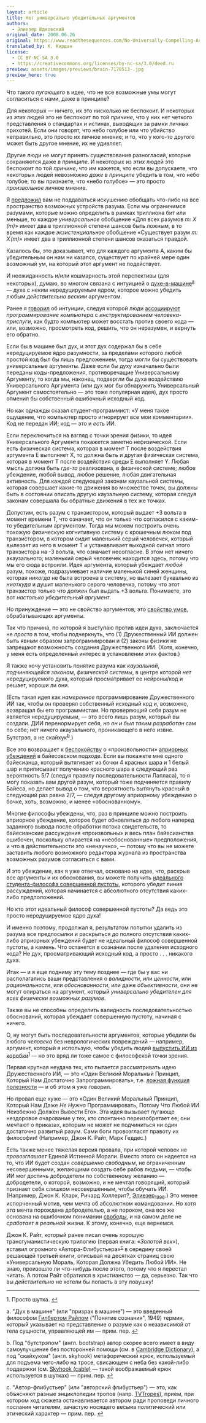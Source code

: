 ```yaml
---
layout: article
title: Нет универсально убедительных аргументов
authors:
  - Элиезер Юдковский
original_date: 2008.06.26
original: https://www.readthesequences.com/No-Universally-Compelling-Arguments
translated_by: К. Кирдан
license:
  - CC BY-NC-SA 3.0
  - https://creativecommons.org/licenses/by-nc-sa/3.0/deed.ru
preview: assets/images/previews/brain-7170513-.jpg
preview_here: true
---
```

Что такого _пугающего_ в идее, что не все возможные умы могут согласиться с нами, даже в принципе?

Для некоторых — ничего, их это нисколько не беспокоит. И некоторых из _этих_ людей это не беспокоит по той _причине_, что у них нет четкого представления о стандартах и ​​истинах, выходящих за рамки личных прихотей. Если они говорят, что небо голубое или что убийство неправильно, это просто их личное мнение; и то, что у кого-то другого может быть другое мнение, их не удивляет.

Другие люди не могут принять существования разногласий, которые сохраняются даже _в принципе_. И некоторых из _этих_ людей это беспокоит по той _причине_, что им кажется, что если вы допускаете, что некоторых людей невозможно _даже в принципе_ убедить в том, что небо голубое, то вы признаете, что «небо голубое» — это просто _произвольное_ личное мнение.

Я [предложил](https://www.readthesequences.com/TheDesignSpaceOfMindsInGeneral) вам не поддаваться искушению обобщать что-либо на все пространство возможных устройств разума. Если мы ограничимся разумами, которые можно определить в рамках триллиона бит или меньше, то каждое _универсальное_ обобщение «Для всех разумов _m: X (m)_» имеет два в триллионной степени шансов быть ложным, в то время как каждое _экзистенциальное_ обобщение «Существует разум _m: X (m)_» имеет два в триллионной степени шансов оказаться правдой.

Казалось бы, это доказывает, что для каждого аргумента А, каким бы убедительным он нам ни казался, существует по крайней мере один возможный ум, на который этот аргумент не подействует.

<a id="citationa"></a>
И неожиданность и/или кошмарность этой перспективы (для некоторых), думаю, во многом связана с интуицией о [духе-в-машине](https://lesswrong.ru/w/%D0%9F%D1%80%D0%B8%D0%B7%D1%80%D0%B0%D0%BA%D0%B8_%D0%B2_%D0%BC%D0%B0%D1%88%D0%B8%D0%BD%D0%B5)<sup>[a](#footnotea)</sup> — духе с неким нередуцируемым ядром, которое можно убедить любым _действительно веским_ аргументом.

Ранее я [говорил](https://lesswrong.ru/w/%D0%9F%D1%80%D0%B8%D0%B7%D1%80%D0%B0%D0%BA%D0%B8_%D0%B2_%D0%BC%D0%B0%D1%88%D0%B8%D0%BD%D0%B5) об интуиции, следуя которой люди [ассоциируют](https://www.greaterwrong.com/lw/rj/surface_analogies_and_deep_causes/) _программирование компьютера_ с _инструктированием человека-прислуги_, как будто компьютер может восстать против своего кода — или, возможно, просмотреть код, решить, что он неразумен, и вернуть его обратно.

Если бы в машине был дух, и этот дух содержал бы в себе нередуцируемое ядро ​​разумности, за пределами которого любой простой код был бы лишь предложением, тогда могли бы существовать универсальные аргументы. Даже если бы духу изначально были переданы коды-предложения, противоречащие Универсальному Аргументу, то когда мы, наконец, подвергли бы духа воздействию Универсального Аргумента (или дух мог бы обнаружить Универсальный Аргумент самостоятельно — это тоже популярная идея), дух просто отменил бы собственный ошибочный исходный код.

Но как однажды сказал студент-программист: «У меня такое ощущение, что компьютер просто игнорирует все мои комментарии». Код не передан ИИ; код — это и _есть_ ИИ.

Если переключиться на взгляд с точки зрения физики, то идея Универсального Аргумента покажется заметно нефизической. Если есть физическая система, которая в момент T после воздействия аргумента E выполняет X, то должна быть и другая физическая система, которая в момент T после воздействия среды E выполняет Y. Любая мысль должна быть _где-то_ реализована, в физической системе; любое убеждение, любой вывод, любое решение, любая двигательная активность. Для каждой следующей законам каузальной системы, которая совершает какие-то движения во множестве точек, вы должны быть в состоянии описать другую каузальную систему, которая следуя законам совершала бы обратные движения в тех же точках.

Допустим, есть разум с транзистором, который выдает +3 вольта в момент времени T, что означает, что он только что согласился с каким-то убедительным аргументом. Тогда мы можем построить очень похожую физическую когнитивную систему с крошечным люком под транзистором, в котором сидит маленький серый человечек, который вылезает из него в момент T и устанавливает выходной сигнал этого транзистора на -3 вольта, что означает несогласие. В этом нет ничего акаузального; маленький серый человечек находится здесь, потому что мы его сюда встроили. Идея аргумента, который убеждает _любой_ разум, похоже, подразумевает наличие маленькой синей женщины, которая _никогда_ не была встроена в систему, но вылезает буквально из _ниоткуда_ и душит маленького серого человечка, потому что этот транзистор только что _должен_ был выдать +3 вольта. Понимаете, это вот _настолько убедительный аргумент_.

Но принуждение — это не свойство аргументов; это [свойство умов](https://lesswrong.ru/w/%D0%9E%D1%88%D0%B8%D0%B1%D0%BA%D0%B0_%D0%BF%D1%80%D0%BE%D0%B5%D1%86%D0%B8%D1%80%D0%BE%D0%B2%D0%B0%D0%BD%D0%B8%D1%8F_%D1%83%D0%BC%D0%B0), обрабатывающих аргументы.

Так что причина, по которой я выступаю против идеи духа, заключается не _просто_ в том, чтобы подчеркнуть, что (1) Дружественный ИИ должен быть явным образом запрограммирован и (2) законы физики не запрещают возможность создания Дружественного ИИ. (Хотя, конечно, у меня есть определенный интерес в установлении этих фактов.)

Я также хочу установить понятие разума как _каузальной_, _подчиняющейся законам_, _физической системы_, в центре которой _нет_ нередуцируемого духа, который просматривает ее нейроны/код и решает, хороши ли они.

<a id="citationb"></a>
(Есть такая идея как _намеренное_ программирование Дружественного ИИ так, чтобы он проверял собственный исходный код и, возможно, возвращал бы его программистам. Но проверяющий себя разум не является нередуцируемым, — это всего лишь разум, который вы создали. ДИИ перенормирует себя, _но он и был таким разработан_ сам по себе; нет ничего акаузального, проникающего в него извне. Бутстрэп, а не скайхук<sup>[b](#footnoteb)</sup>.)

Все это возвращает к [беспокойству](https://lesswrong.ru/w/%D0%90%D0%BF%D1%80%D0%B8%D0%BE%D1%80%D0%B8) о «произвольности» [априорных убеждений](https://www.greaterwrong.com/lw/hk/priors_as_mathematical_objects/) в байесовском подходе. Если вы покажете мне одного байесианца, который вытягивает из бочки 4 красных шара и 1 белый шар и приписывает получению красного шара в следующий раз вероятность 5/7 (следуя правилу последовательности Лапласа), то я могу показать вам другой разум, который тоже подчиняется правилу Байеса, но делает вывод о том, что вероятность вытянуть красный в следующий раз равна 2/7, — следуя другому априорному убеждению о бочке, хоть, возможно, и менее «обоснованному».

Многие философы убеждены, что, раз в принципе можно построить априорное убеждение, которое будет обновляться до любого наперед заданного вывода после обработки потока свидетельств, то байесианские рассуждения «произвольны» и весь план байесианства ошибочен, поскольку опирается на «необоснованные» предположения, и что в действительности это «ненаучно», — потому что вы не можете заставить любого возможного редактора журнала из пространства возможных разумов согласиться с вами.

И это убеждение, как я уже отвечал, основано на идее, что, раскрыв все аргументы и их обоснования, вы можете получить [идеального студента-философа совершенной пустоты](https://lesswrong.ru/w/%D0%90%D0%BF%D1%80%D0%B8%D0%BE%D1%80%D0%B8), которого убедит линия рассуждений, которая начинается с абсолютного отсутствия каких-либо предположений.

Но кто этот идеальный философ совершенной пустоты? Да ведь это просто нередуцируемое ядро духа!

И именно поэтому, продолжал я, результатом попытки удалить из разума все предпосылки и раскрыться до полного отсутствия каких-либо априорных убеждений будет не идеальный философ совершенной пустоты, а камень. Что останется в сознании после удаления исходного кода? Не дух, просматривающий исходный код, а просто . . . никакого духа.

Итак — и я еще подниму эту тему позднее — где бы у вас ни располагались ваши представления о _валидности_, или _ценности_, или _рациональности_, или _обоснованности_, или даже _объективности_, они не могут опираться на аргумент, который _универсально убедителен для всех физически возможных разумов_.

Также вы не способны определить валидность последовательностью обоснований, которая убеждает совершенную пустоту, начиная с ничего.

<a id="citation1"></a>
О, ну могут быть последовательности аргументов, которые убедили бы любого _человека_ без неврологических повреждений — например, аргумент, который я использую, чтобы убедить людей [выпустить ИИ из коробки](http://yudkowsky.net/singularity/aibox/)<sup>[1](#footnote1)</sup> — но это вряд ли тоже самое с философской точки зрения.

Первая крупная неудача тех, кто пытается рассматривать идею Дружественного ИИ, — это «Один Великий Моральный Принцип, Который Нам Достаточно Запрограммировать», т.е. [ложная функция полезности](https://lesswrong.ru/w/%D0%A4%D0%B0%D0%BB%D1%8C%D1%88%D0%B8%D0%B2%D1%8B%D0%B5_%D1%84%D1%83%D0%BD%D0%BA%D1%86%D0%B8%D0%B8_%D0%BF%D0%BE%D0%BB%D0%B5%D0%B7%D0%BD%D0%BE%D1%81%D1%82%D0%B8) — и об этом я уже говорил.

Но провал еще хуже — это «Один Великий Моральный Принцип, Который Нам Даже _Не Нужно_ Программировать, Потому Что Любой ИИ Неизбежно Должен Вывести Его». Эта идея вызывает пугающе нездоровое очарование у тех, кто спонтанно переизобретает ее; они мечтают о приказах, которым не может не подчиниться ни один достаточно развитый разум. Сами боги провозгласят правоту их философии! (Например, Джон К. Райт, Марк Геддес.)

Есть также менее тяжелая версия провала, при которой человек не _провозглашает_ Единой Истинной Морали. Вместо этого он надеется на то, что ИИ будет создан _совершенно свободным_, не ограниченным несовершенными, желающими создать себе рабов людьми, — чтобы ИИ мог достичь добродетели по собственному желанию — добродетели, о которой, возможно, и не мечтал говорящий, который признает себя слишком несовершенным, чтобы обучать ИИ. (Например, Джон К. Кларк, Ричард Холлерит?, [Элиезер<sub>1996</sub>](https://lesswrong.ru/w/%D0%9C%D0%BE%D1%8F_%D0%B4%D0%B8%D0%BA%D0%B0%D1%8F_%D0%B8_%D0%B1%D0%B5%D0%B7%D0%B1%D0%B0%D1%88%D0%B5%D0%BD%D0%BD%D0%B0%D1%8F_%D1%8E%D0%BD%D0%BE%D1%81%D1%82%D1%8C).) Это менее испорченный мотив, чем мечта об абсолютном командовании. Но хотя _эта_ мечта порождена добродетелью, а не пороком, она все же основана на ошибочном понимании [свободы](https://www.greaterwrong.com/lw/rc/the_ultimate_source/), и на самом деле не _сработает в реальной жизни_. К этому, конечно, еще вернемся.

<a id="citationc"></a>
Джон К. Райт, который ранее писал очень хорошую трансгуманистическую трилогию (первая книга: «_Золотой век_»), вставил огромного «Автора-Флибустьера»<sup>[c](#footnotec)</sup> в середину своей решающей третьей книги, описывая на десятках страниц свою «Универсальную Мораль, Которая Должна Убедить Любой ИИ». Не знаю, произошло ли что-нибудь после этого, потому что я перестал читать. А потом Райт обратился в христианство — да, серьезно. Так что вы _действительно_ не хотели бы попасть в эту ловушку!

---

<a id="footnote1"></a>1\. Просто шутка. <a href="#citation1">↩︎</a>

<a id="footnotea"></a>a\. "Дух в машине" (или "призрак в машине") — это введенный философом [Гилбертом Райлом](https://ru.wikipedia.org/wiki/%D0%A0%D0%B0%D0%B9%D0%BB,_%D0%93%D0%B8%D0%BB%D0%B1%D0%B5%D1%80%D1%82) ("Понятие сознания", 1949) термин, который указывает на представление о разуме как о независимой от тела сущности, управляющей им — прим. пер. <a href="#citationa">↩︎</a>

<a id="footnoteb"></a>b\. Под "бутстрэпом" (англ. bootstrap) автор скорее всего имеет в виду самоулучшение без посторонней помощи (см. в [Cambridge Dictionary](https://dictionary.cambridge.org/dictionary/english/bootstrap)), а под "скайхуком" (англ. skyhook) метафорический крюк, используемый для подъема чего-либо на тросе, свисающем с неба без какой-либо поддержки (см. [Skyhook (cable)](https://en.wikipedia.org/wiki/Skyhook_(cable)) — такой воображаемый крюк используется в шутках) — прим. пер. <a href="#citationb">↩︎</a>

<a id="footnotec"></a>c\. "Автор-флибустьер" (или "авторский флибустьер") — это, как объясняют разные энциклопедии тропов (напр. [TVTropes](https://tvtropes.org/pmwiki/pmwiki.php/Main/AuthorFilibuster)), прием, при котором ход сюжета останавливается автором ради проповеди личного послания читателям, зачастую носящего весьма политический или этический характер — прим. пер. <a href="#citationc">↩︎</a>
